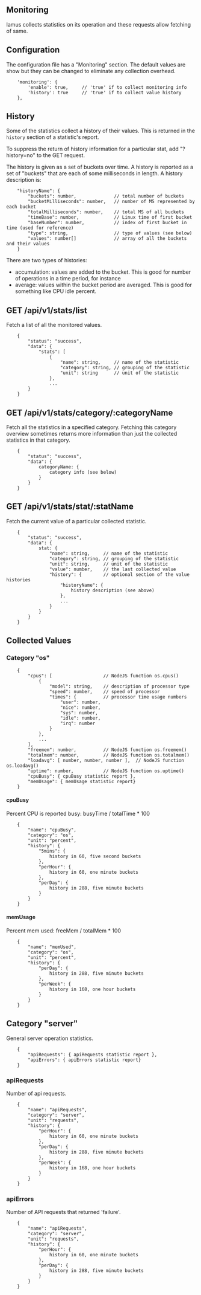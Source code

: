 
## Monitoring

Iamus collects statistics on its operation and these requests allow fetching of same.

## Configuration

The configuration file has a "Monitoring" section. The default values are show
but they can be changed to eliminate any collection overhead.

```
    'monitoring': {
        'enable': true,     // 'true' if to collect monitoring info
        'history': true     // 'true' if to collect value history
    },
```

## History

Some of the statistics collect a history of their values. This is returned in the `history`
section of a statistic's report.

To suppress the return of history information for a
particular stat, add "?history=no" to the GET request.

The history is given as a set of buckets over time. A history is reported as a set of "buckets"
that are each of some milliseconds in length. A history description is:

```
    "historyName": {
        "buckets": number,              // total number of buckets
        "bucketMilliseconds": number,   // number of MS represented by each bucket
        "totalMilliseconds": number,    // total MS of all buckets
        "timeBase": number,             // Linux time of first bucket
        "baseNumber": number,           // index of first bucket in time (used for reference)
        "type": string,                 // type of values (see below)
        "values": number[]              // array of all the buckets and their values
    }
```

There are two types of histories:

- accumulation: values are added to the bucket. This is good for number of operations in a time period, for instance
- average: values within the bucket period are averaged. This is good for something like CPU idle percent.

## GET /api/v1/stats/list

Fetch a list of all the monitored values.

```
    {
        "status": "success",
        "data": {
            "stats": [
                {
                    "name": string,     // name of the statistic
                    "category": string, // grouping of the statistic
                    "unit": string      // unit of the statistic
                },
                ...
        }
    }

```

## GET /api/v1/stats/category/:categoryName

Fetch all the statistics in a specified category.
Fetching this category overview sometimes returns more information than just the
collected statistics in that category.

```
    {
        "status": "success",
        "data": {
            categoryName: {
                category info (see below)
            }
        }
    }
```

## GET /api/v1/stats/stat/:statName

Fetch the current value of a particular collected statistic.

```
    {
        "status": "success",
        "data": {
            stat: {
                "name": string,     // name of the statistic
                "category": string, // grouping of the statistic
                "unit": string,     // unit of the statistic
                "value": number,    // the last collected value
                "history": {        // optional section of the value histories
                    "historyName": {
                        history description (see above)
                    },
                    ...
                }
            }
        }
    }
```

## Collected Values

### Category "os"

```
    {
        "cpus": [                   // NodeJS function os.cpus()
            {
                "model": string,    // description of processor type
                "speed": number,    // speed of processor
                "times": {          // processor time usage numbers
                    "user": number,
                    "nice": number,
                    "sys": number,
                    "idle": number,
                    "irq": number
                }
            },
            ...
        ],
        "freemem": number,          // NodeJS function os.freemem()
        "totalmem": number,         // NodeJS function os.totalmem()
        "loadavg": [ number, number, number ],  // NodeJS function os.loadavg()
        "uptime": number,           // NodeJS function os.uptime()
        "cpuBusy": { cpuBusy statistic report },
        "memUsage": { memUsage statistic report}
    }
```

#### cpuBusy

Percent CPU is reported busy: busyTime / totalTime * 100

```
    {
        "name": "cpuBusy",
        "category": "os",
        "unit": "percent",
        "history": {
            "5mins": {
                history in 60, five second buckets
            },
            "perHour": {
                history in 60, one minute buckets
            },
            "perDay": {
                history in 288, five minute buckets
            }
        }
    }
```

#### memUsage

Percent mem used: freeMem / totalMem * 100

```
    {
        "name": "memUsed",
        "category": "os",
        "unit": "percent",
        "history": {
            "perDay": {
                history in 288, five minute buckets
            },
            "perWeek": {
                history in 168, one hour buckets
            }
        }
    }
```

## Category "server"

General server operation statistics.

```
    {
        "apiRequests": { apiRequests statistic report },
        "apiErrors": { apiErrors statistic report}
    }
```

### apiRequests

Number of api requests.

```
    {
        "name": "apiRequests",
        "category": "server",
        "unit": "requests",
        "history": {
            "perHour": {
                history in 60, one minute buckets
            },
            "perDay": {
                history in 288, five minute buckets
            },
            "perWeek": {
                history in 168, one hour buckets
            }
        }
    }
```

### apiErrors

Number of API requests that returned 'failure'.

```
    {
        "name": "apiRequests",
        "category": "server",
        "unit": "requests",
        "history": {
            "perHour": {
                history in 60, one minute buckets
            },
            "perDay": {
                history in 288, five minute buckets
            }
        }
    }
```
